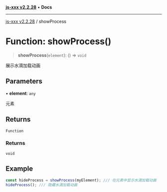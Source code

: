 [**js-xxx v2.2.28**](../README.md) • **Docs**

***

[js-xxx v2.2.28](../README.md) / showProcess

# Function: showProcess()

> **showProcess**(`element`): () => `void`

展示水滴加载动画

## Parameters

• **element**: `any`

元素

## Returns

`Function`

### Returns

`void`

## Example

```ts
const hideProcess = showProcess(myElement); /// 在元素中显示水滴加载动画
hideProcess(); /// 隐藏水滴加载动画
```

